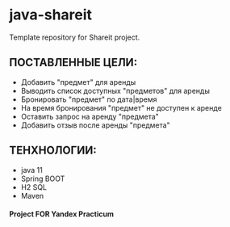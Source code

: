 # java-shareit
Template repository for Shareit project.


## ПОСТАВЛЕННЫЕ ЦЕЛИ:

- Добавить "предмет" для аренды
- Выводить список доступных "предметов" для аренды
- Бронировать "предмет" по дата|время
- На время бронирования "предмет" не доступен к аренде
- Оставить запрос на аренду "предмета"
- Добавить отзыв после аренды "предмета"

## ТЕНХНОЛОГИИ:
- java 11
- Spring BOOT
- H2 SQL
- Maven

#### Project FOR Yandex Practicum